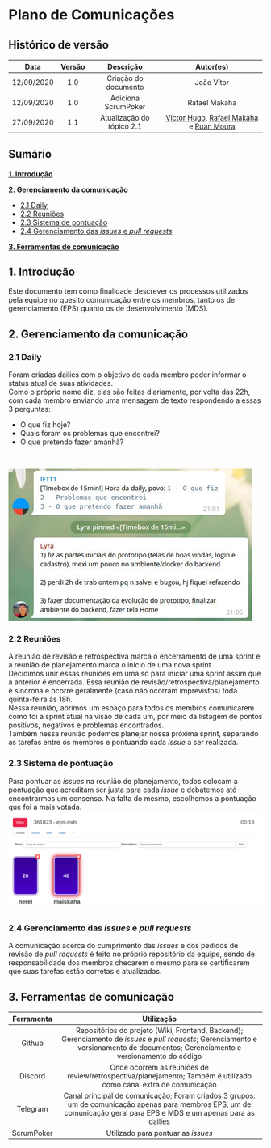 # Plano de Comunicações

## Histórico de versão

|   Data    | Versão | Descrição            | Autor(es)  |
|   :-:     |  :-:   |  :-:                 |  :-:       |
| 12/09/2020|  1.0   | Criação do documento | João Vítor |
| 12/09/2020|  1.0   | Adiciona ScrumPoker | Rafael Makaha |
| 27/09/2020|  1.1   | Atualização do tópico 2.1 | [Victor Hugo](http://github.com/V100K), [Rafael Makaha](http://github.com/rafaelmakaha) e [Ruan Moura](http://github.com/ruanmoura) |

## Sumário


  [**1. Introdução**](#1-introdução)
  
  [**2. Gerenciamento da comunicação**](#2-gerenciamento-da-comunicação)
  
   * [2.1 Daily](#21-daily)
   * [2.2 Reuniões](#22-reuniões)
   * [2.3 Sistema de pontuação](#23-sistema-de-pontuação)
   * [2.4 Gerenciamento das *issues* e *pull requests*](#24-gerenciamento-das-issues-e-pull-requests)
    
  [**3. Ferramentas de comunicação**](#3-ferramentas-de-comunicação)

## **1. Introdução**

Este documento tem como finalidade descrever os processos utilizados pela equipe no quesito comunicação entre os membros, tanto os de gerenciamento (EPS) quanto os de desenvolvimento (MDS).

## **2. Gerenciamento da comunicação**

### 2.1 Daily

Foram criadas dailies com o objetivo de cada membro poder informar o status atual de suas atividades.
<br>
Como o próprio nome diz, elas são feitas diariamente, por volta das 22h, com cada membro enviando uma mensagem de texto respondendo a essas 3 perguntas:

* O que fiz hoje?
* Quais foram os problemas que encontrei?
* O que pretendo fazer amanhã?
<br>

![](img/daily.jpg)

### 2.2 Reuniões

A reunião de revisão e retrospectiva marca o encerramento de uma sprint e a reunião de planejamento marca o início de uma nova sprint.
<br>
Decidimos unir essas reuniões em uma só para iniciar uma sprint assim que a anterior é encerrada. Essa reunião de revisão/retrospectiva/planejamento é síncrona e ocorre geralmente (caso não ocorram imprevistos) toda quinta-feira às 18h.
<br>
Nessa reunião, abrimos um espaço para todos os membros comunicarem como foi a sprint atual na visão de cada um, por meio da listagem de pontos positivos, negativos e problemas encontrados.
<br>
Também nessa reunião podemos planejar nossa próxima sprint, separando as tarefas entre os membros e pontuando cada *issue* a ser realizada.

### 2.3 Sistema de pontuação

Para pontuar as *issues* na reunião de planejamento, todos colocam a pontuação que acreditam ser justa para cada *issue* e debatemos até encontrarmos um consenso. Na falta do mesmo, escolhemos a pontuação que foi a mais votada.
<br>
![](img/pontuacao.png)

### 2.4 Gerenciamento das *issues* e *pull requests*

A comunicação acerca do cumprimento das *issues* e dos pedidos de revisão de *pull requests* é feito no próprio repositório da equipe, sendo de responsabilidade dos membros checarem o mesmo para se certificarem que suas tarefas estão corretas e atualizadas.
<br>


## **3. Ferramentas de comunicação**

| Ferramenta | Utilização |
|    :-:     |     :-:    |
|   Github    |     Repositórios do projeto (Wiki, Frontend, Backend); Gerenciamento de *issues* e *pull requests*; Gerenciamento e versionamento  de documentos; Gerenciamento e versionamento do código   |
|   Discord     |   Onde ocorrem as reuniões de review/retrospectiva/planejamento; Também é utilizado como canal extra de comunicação         |
|   Telegram    |   Canal principal de comunicação; Foram criados 3 grupos: um de comunicação apenas para membros EPS, um de comunicação geral para EPS e MDS e um apenas para as dailies   |
| ScrumPoker | Utilizado para pontuar as *issues* |
